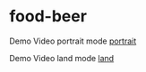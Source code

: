 # food-beer

Demo Video portrait mode [portrait](../master/device-portrait.mp4)

Demo Video land mode [land](../master/device-land.mp4)


